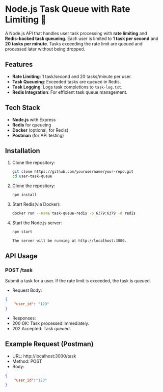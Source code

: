 # Node.js Task Queue with Rate Limiting 🚀

A Node.js API that handles user task processing with **rate limiting** and **Redis-backed task queueing**. Each user is limited to **1 task per second** and **20 tasks per minute**. Tasks exceeding the rate limit are queued and processed later without being dropped.

## Features

- **Rate Limiting**: 1 task/second and 20 tasks/minute per user.
- **Task Queueing**: Exceeded tasks are queued in Redis.
- **Task Logging**: Logs task completions to `task-log.txt`.
- **Redis Integration**: For efficient task queue management.

## Tech Stack

- **Node.js** with Express
- **Redis** for queueing
- **Docker** (optional, for Redis)
- **Postman** (for API testing)

## Installation

1. Clone the repository:

   ```bash
   git clone https://github.com/yourusername/your-repo.git
   cd user-task-queue

   ```

2. Clone the repository:

   ```bash
   npm install

   ```

3. Start Redis(via Docker):

   ```bash
   docker run --name task-queue-redis -p 6379:6379 -d redis

   ```

4. Start the Node.js server:

   ```bash
   npm start

   The server will be running at http://localhost:3000.
   ```

## API Usage

### POST /task

Submit a task for a user. If the rate limit is exceeded, the task is queued.

- Request Body:

````json
{
    "user_id": "123"
}
````
- Responses:
- 200 OK: Task processed immediately.
- 202 Accepted: Task queued.

## Example Request (Postman)

- URL: http://localhost:3000/task
- Method: POST
- Body:
```json
{
    "user_id":"123"
}
```

